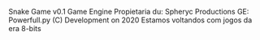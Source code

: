 Snake  Game v0.1
Game Engine Propietaria du:
Spheryc Productions 
GE: Powerfull.py
(C) Development on 2020
Estamos voltandos com jogos da era
8-bits 

